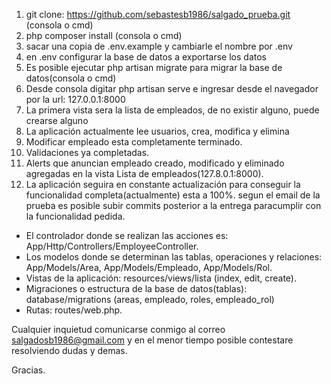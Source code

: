 1. git clone: https://github.com/sebastesb1986/salgado_prueba.git (consola o cmd)
2. php composer install (consola o cmd)
3. sacar una copia de .env.example y cambiarle el nombre por .env
4. en .env configurar la base de datos a exportarse los datos
5. Es posible ejecutar php artisan migrate para migrar la base de datos(consola o cmd)
6. Desde consola digitar php artisan serve e ingresar desde el navegador por la url: 127.0.0.1:8000
7. La primera vista sera la lista de empleados, de no existir alguno, puede crearse alguno
8. La aplicación actualmente lee usuarios, crea, modifica y elimina
9. Modificar empleado esta completamente terminado.
10. Validaciones ya completadas.
11. Alerts que anuncian empleado creado, modificado y eliminado agregadas en la vista Lista de empleados(127.8.0.1:8000).
12. La aplicación seguira en constante actualización para conseguir la funcionalidad completa(actualmente)
esta a 100%. segun el email de la prueba es posible subir commits posterior a la entrega paracumplir
con la funcionalidad pedida.

- El controlador donde se realizan las acciones es: App/Http/Controllers/EmployeeController.
- Los modelos donde se determinan las tablas, operaciones y relaciones: App/Models/Area, App/Models/Empleado, App/Models/Rol.
- Vistas de la aplicación: resources/views/lista (index, edit, create).
- Migraciones o estructura de la base de datos(tablas): database/migrations (areas, empleado, roles, empleado_rol)
- Rutas: routes/web.php.

Cualquier inquietud comunicarse conmigo al correo salgadosb1986@gmail.com y en el menor tiempo
posible contestare resolviendo dudas y demas.

Gracias.
